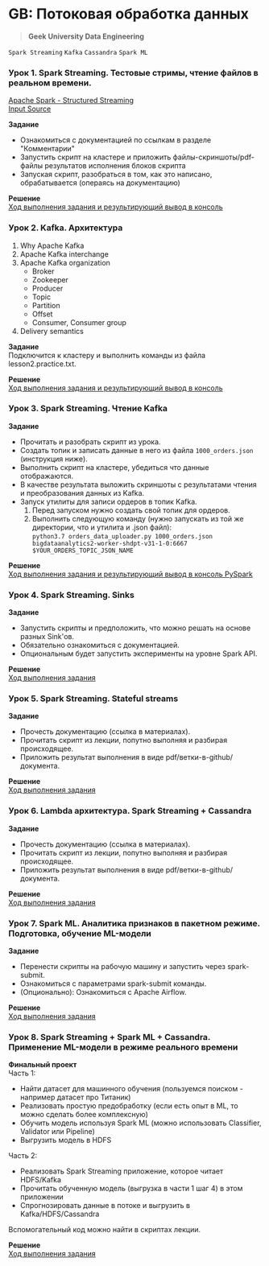 # GB: Потоковая обработка данных
> **Geek University Data Engineering**

`Spark Streaming` `Kafka` `Cassandra` `Spark ML`

### Урок 1. Spark Streaming. Тестовые стримы, чтение файлов в реальном времени.

[Apache Spark - Structured Streaming](https://spark.apache.org/docs/2.4.7/structured-streaming-programming-guide.html#programming-model)<br>
[Input Source](https://spark.apache.org/docs/2.4.7/structured-streaming-programming-guide.html#input-sources)<br>

**Задание** <br>
- Ознакомиться с документацией по ссылкам в разделе "Комментарии"
- Запустить скрипт на кластере и приложить файлы-скриншоты/pdf-файлы результатов исполнения блоков скрипта
- Запуская скрипт, разобраться в том, как это написано, обрабатывается (операясь на документацию)

**Решение** <br>
[Ход выполнения задания и результирующий вывод в консоль](https://github.com/bostspb/streaming/blob/master/lesson01/README.md)


### Урок 2. Kafka. Архитектура

1. Why Apache Kafka
2. Apache Kafka interchange
3. Apache Kafka organization
    - Broker
    - Zookeeper
    - Producer
    - Topic
    - Partition
    - Offset
    - Consumer, Consumer group
4. Delivery semantics

**Задание** <br>
Подключится к кластеру и выполнить команды из файла lesson2.practice.txt.

**Решение** <br>
[Ход выполнения задания и результирующий вывод в консоль](https://github.com/bostspb/streaming/blob/master/lesson02/README.md)


### Урок 3. Spark Streaming. Чтение Kafka

**Задание** <br>
- Прочитать и разобрать скрипт из урока.
- Создать топик и записать данные в него из файла `1000_orders.json` (инструкция ниже).<br>
- Выполнить скрипт на кластере, убедиться что данные отображаются.<br>
- В качестве результата выложить скриншоты с результатами чтения и преобразования данных из Kafka.<br>
- Запуск утилиты для записи ордеров в топик Kafka.
   1. Перед запуском нужно создать свой топик для ордеров.
   2. Выполнить следующую команду (нужно запускать из той же директории, что и утилита и .json файл):<br>
   `python3.7 orders_data_uploader.py 1000_orders.json bigdataanalytics2-worker-shdpt-v31-1-0:6667 $YOUR_ORDERS_TOPIC_JSON_NAME`
      
**Решение** <br>
[Ход выполнения задания и результирующий вывод в консоль PySpark](https://github.com/bostspb/streaming/blob/master/lesson03/README.md)


### Урок 4. Spark Streaming. Sinks

**Задание** <br>
- Запустить скрипты и предположить, что можно решать на основе разных Sink'ов.
- Обязательно ознакомиться с документацией.
- Опциональным будет запустить эксперименты на уровне Spark API.
      
**Решение** <br>
[Ход выполнения задания](https://github.com/bostspb/streaming/blob/master/lesson04/README.md)


### Урок 5. Spark Streaming. Stateful streams

**Задание** <br>
- Прочесть документацию (ссылка в материалах).
- Прочитать скрипт из лекции, попутно выполняя и разбирая происходящее.
- Приложить результат выполнения в виде pdf/ветки-в-github/документа.
      
**Решение** <br>
[Ход выполнения задания](https://github.com/bostspb/streaming/blob/master/lesson05/README.md)


### Урок 6. Lambda архитектура. Spark Streaming + Cassandra

**Задание** <br>
- Прочесть документацию (ссылка в материалах).
- Прочитать скрипт из лекции, попутно выполняя и разбирая происходящее.
- Приложить результат выполнения в виде pdf/ветки-в-github/документа.
      
**Решение** <br>
[Ход выполнения задания](https://github.com/bostspb/streaming/blob/master/lesson06/README.md)


### Урок 7. Spark ML. Аналитика признаков в пакетном режиме. Подготовка, обучение ML-модели

**Задание** <br>
- Перенести скрипты на рабочую машину и запустить через spark-submit.
- Ознакомиться с параметрами spark-submit команды.
- (Опционально): Ознакомиться с Apache Airflow.
      
**Решение** <br>
[Ход выполнения задания](https://github.com/bostspb/streaming/blob/master/lesson07/README.md)


### Урок 8. Spark Streaming + Spark ML + Cassandra. Применение ML-модели в режиме реального времени

**Финальный проект** <br>
Часть 1:<br>
- Найти датасет для машинного обучения (пользуемся поиском - например датасет про Титаник)
- Реализовать простую предобработку (если есть опыт в ML, то можно сделать более комплексную)
- Обучить модель используя Spark ML (можно использовать Classifier, Validator или Pipeline)
- Выгрузить модель в HDFS
 
Часть 2:<br>
- Реализовать Spark Streaming приложение, которое читает HDFS/Kafka
- Прочитать обученную модель (выгрузка в части 1 шаг 4) в этом приложении
- Спрогнозировать данные в потоке и выгрузить в Kafka/HDFS/Cassandra
 
Вспомогательный код можно найти в скриптах лекции.

**Решение** <br>
[Ход выполнения задания](https://github.com/bostspb/streaming/blob/master/lesson08/README.md)